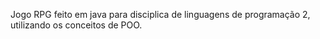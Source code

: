Jogo RPG feito em java para disciplica de linguagens de programação 2, utilizando os conceitos de POO.
